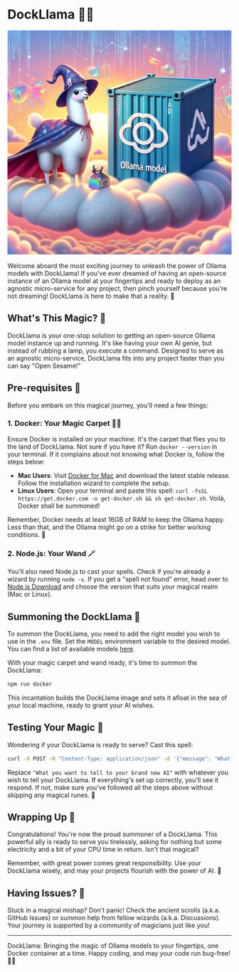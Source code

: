 # DockLlama 🦙🐳

![DockLlama - Bringing AI to Docker](assets/lama.webp "DockLlama Project")

Welcome aboard the most exciting journey to unleash the power of Ollama models with DockLlama! If you've ever dreamed of having an open-source instance of an Ollama model at your fingertips and ready to deploy as an agnostic micro-service for any project, then pinch yourself because you're not dreaming! DockLlama is here to make that a reality. 🚀

## What's This Magic? 🌟

DockLlama is your one-stop solution to getting an open-source Ollama model instance up and running. It's like having your own AI genie, but instead of rubbing a lamp, you execute a command. Designed to serve as an agnostic micro-service, DockLlama fits into any project faster than you can say "Open Sesame!"

## Pre-requisites 📝

Before you embark on this magical journey, you'll need a few things:

### 1. Docker: Your Magic Carpet 🧞‍♂️

Ensure Docker is installed on your machine. It's the carpet that flies you to the land of DockLlama. Not sure if you have it? Run `docker --version` in your terminal. If it complains about not knowing what Docker is, follow the steps below:

- **Mac Users**: Visit [Docker for Mac](https://docs.docker.com/docker-for-mac/install/) and download the latest stable release. Follow the installation wizard to complete the setup.
- **Linux Users**: Open your terminal and paste this spell: `curl -fsSL https://get.docker.com -o get-docker.sh && sh get-docker.sh`. Voilà, Docker shall be summoned!

Remember, Docker needs at least 16GB of RAM to keep the Ollama happy. Less than that, and the Ollama might go on a strike for better working conditions. 🐑

### 2. Node.js: Your Wand 🪄

You'll also need Node.js to cast your spells. Check if you're already a wizard by running `node -v`. If you get a "spell not found" error, head over to [Node.js Download](https://nodejs.org/en/download/) and choose the version that suits your magical realm (Mac or Linux).

## Summoning the DockLlama 🦙

To summon the DockLlama, you need to add the right model you wish to use in the `.env` file. Set the `MODEL` environment variable to the desired model. You can find a list of available models [here](https://ollama.com/library).

With your magic carpet and wand ready, it's time to summon the DockLlama:

```bash
npm run docker
```

This incantation builds the DockLlama image and sets it afloat in the sea of your local machine, ready to grant your AI wishes.

## Testing Your Magic 🧪

Wondering if your DockLlama is ready to serve? Cast this spell:

```bash
curl -X POST -H "Content-Type: application/json" -d '{"message": "What you want to tell to your brand new AI"}' http://localhost:3000/chat
```

Replace `"What you want to tell to your brand new AI"` with whatever you wish to tell your DockLlama. If everything's set up correctly, you'll see it respond. If not, make sure you've followed all the steps above without skipping any magical runes. 📜

## Wrapping Up 🎁

Congratulations! You're now the proud summoner of a DockLlama. This powerful ally is ready to serve you tirelessly, asking for nothing but some electricity and a bit of your CPU time in return. Isn't that magical?

Remember, with great power comes great responsibility. Use your DockLlama wisely, and may your projects flourish with the power of AI. 🌈

## Having Issues? 🐞

Stuck in a magical mishap? Don't panic! Check the ancient scrolls (a.k.a. GitHub Issues) or summon help from fellow wizards (a.k.a. Discussions). Your journey is supported by a community of magicians just like you!

---

DockLlama: Bringing the magic of Ollama models to your fingertips, one Docker container at a time. Happy coding, and may your code run bug-free! 🦙✨
